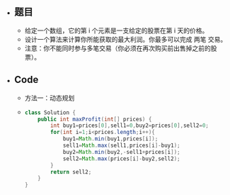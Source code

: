 - ## 题目
	- 给定一个数组，它的第 i 个元素是一支给定的股票在第 i 天的价格。
	- 设计一个算法来计算你所能获取的最大利润。你最多可以完成 两笔 交易。
	- 注意：你不能同时参与多笔交易（你必须在再次购买前出售掉之前的股票）。
- ## Code
	- 方法一：动态规划
	- ```java
	  class Solution {
	      public int maxProfit(int[] prices) {
	          int buy1=prices[0],sell1=0,buy2=prices[0],sell2=0;
	          for(int i=1;i<prices.length;i++){
	              buy1=Math.min(buy1,prices[i]);
	              sell1=Math.max(sell1,prices[i]-buy1);
	              buy2=Math.min(buy2,-sell1+prices[i]);
	              sell2=Math.max(prices[i]-buy2,sell2);
	          }
	          return sell2;
	      }
	  }
	  ```